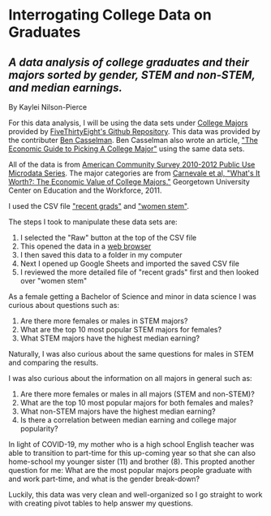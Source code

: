 # Interrogating College Data on Graduates
## *A data analysis of college graduates and their majors sorted by gender, STEM and non-STEM, and median earnings.*

By Kaylei Nilson-Pierce


For this data analysis, I will be using the data sets under [College Majors](https://github.com/fivethirtyeight/data/tree/master/college-majors "College Majors Data Set") provided by [FiveThirtyEight's Github Repository](https://github.com/fivethirtyeight/data "FiveThirtyEight Repository Homepage"). This data was provided by the contributer [Ben Casselman](https://github.com/BenCasselman "Ben's Homepage"). Ben Casselman also wrote an article, ["The Economic Guide to Picking A College Major"](https://fivethirtyeight.com/features/the-economic-guide-to-picking-a-college-major/) using the same data sets. 


All of the data is from [American Community Survey 2010-2012 Public Use Microdata Series](https://www.census.gov/programs-surveys/acs/data/pums.html). The major categories are from [Carnevale et al, "What's It Worth?: The Economic Value of College Majors."](https://cew.georgetown.edu/cew-reports/whats-it-worth-the-economic-value-of-college-majors/) Georgetown University Center on Education and the Workforce, 2011. 

I used the CSV file ["recent grads"](https://github.com/fivethirtyeight/data/blob/master/college-majors/recent-grads.csv) and ["women stem"](https://github.com/fivethirtyeight/data/blob/master/college-majors/women-stem.csv). 


The steps I took to manipulate these data sets are: 
1. I selected the "Raw" button at the top of the CSV file 
2. This opened the data in a [web browser](https://raw.githubusercontent.com/fivethirtyeight/data/master/college-majors/recent-grads.csv)
3. I then saved this data to a folder in my computer
4. Next I opened up Google Sheets and imported the saved CSV file
5. I reviewed the more detailed file of "recent grads" first and then looked over "women stem"


As a female getting a Bachelor of Science and minor in data science I was curious about questions such as:
1. Are there more females or males in STEM majors?
3. What are the top 10 most popular STEM majors for females?
2. What STEM majors have the highest median earning?


Naturally, I was also curious about the same questions for males in STEM and comparing the results.


I was also curious about the information on all majors in general such as:
1. Are there more females or males in all majors (STEM and non-STEM)?
2. What are the top 10 most popular majors for both females and males?
3. What non-STEM majors have the highest median earning?
4. Is there a correlation between median earning and college major popularity?


In light of COVID-19, my mother who is a high school English teacher was able to transition to part-time for this up-coming year so that she can also home-school my younger sister (11) and brother (8). This propted another question for me:
What are the most popular majors people graduate with and work part-time, and what is the gender break-down?


Luckily, this data was very clean and well-organized so I go straight to work with creating pivot tables to help answer my questions.


